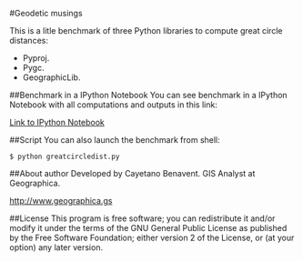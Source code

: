 #Geodetic musings

This is a litle benchmark of three Python libraries to compute great circle distances:
- Pyproj.
- Pygc.
- GeographicLib.


##Benchmark in a IPython Notebook
You can see benchmark in a IPython Notebook with all computations and outputs in this link:

[Link to IPython Notebook](http://nbviewer.ipython.org/github/cayetanobv/GeodeticMusings/blob/master/notebook/GeodeticMusings.ipynb)


##Script
You can also launch the benchmark from shell:

```
$ python greatcircledist.py
```

##About author
Developed by Cayetano Benavent.
GIS Analyst at Geographica.

http://www.geographica.gs

##License
This program is free software; you can redistribute it and/or modify
it under the terms of the GNU General Public License as published by
the Free Software Foundation; either version 2 of the License, or
(at your option) any later version.
